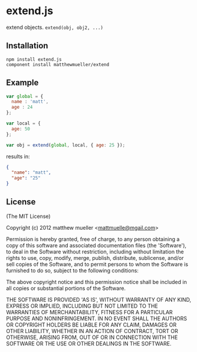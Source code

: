 
# extend.js

  extend objects. `extend(obj, obj2, ...)`

## Installation

    npm install extend.js
    component install matthewmueller/extend

## Example

```js
var global = {
  name : 'matt',
  age : 24
};

var local = {
  age: 50
};

var obj = extend(global, local, { age: 25 });
```
results in:

```json
{
  "name": "matt",
  "age": "25"
}
```

## License

(The MIT License)

Copyright (c) 2012 matthew mueller &lt;mattmuelle@mgail.com&gt;

Permission is hereby granted, free of charge, to any person obtaining
a copy of this software and associated documentation files (the
'Software'), to deal in the Software without restriction, including
without limitation the rights to use, copy, modify, merge, publish,
distribute, sublicense, and/or sell copies of the Software, and to
permit persons to whom the Software is furnished to do so, subject to
the following conditions:

The above copyright notice and this permission notice shall be
included in all copies or substantial portions of the Software.

THE SOFTWARE IS PROVIDED 'AS IS', WITHOUT WARRANTY OF ANY KIND,
EXPRESS OR IMPLIED, INCLUDING BUT NOT LIMITED TO THE WARRANTIES OF
MERCHANTABILITY, FITNESS FOR A PARTICULAR PURPOSE AND NONINFRINGEMENT.
IN NO EVENT SHALL THE AUTHORS OR COPYRIGHT HOLDERS BE LIABLE FOR ANY
CLAIM, DAMAGES OR OTHER LIABILITY, WHETHER IN AN ACTION OF CONTRACT,
TORT OR OTHERWISE, ARISING FROM, OUT OF OR IN CONNECTION WITH THE
SOFTWARE OR THE USE OR OTHER DEALINGS IN THE SOFTWARE.
